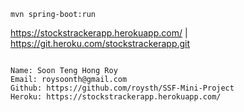 
```
mvn spring-boot:run
```

https://stockstrackerapp.herokuapp.com/ | https://git.heroku.com/stockstrackerapp.git


```

Name: Soon Teng Hong Roy
Email: roysoonth@gmail.com
Github: https://github.com/roysth/SSF-Mini-Project
Heroku: https://stockstrackerapp.herokuapp.com/

`````
